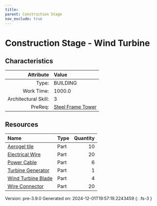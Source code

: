 ```yaml
---
title: 
parent: Construction Stage
nav_exclude: true
---
```

# Construction Stage - Wind Turbine


## Characteristics

| Attribute      | Value |
|--------:|:------|
|Type:|BUILDING|
|Work Time:|1000.0|
|Architectural Skill:|3|
|PreReq:|[Steel Frame Tower](../construction/steel-frame-tower.html)|

## Resources

| Name | Type | Quantity |
|:-----|:-----|-----:|
|[Aerogel tile](../part/aerogel-tile.html)|Part|10|
|[Electrical Wire](../part/electrical-wire.html)|Part|20|
|[Power Cable](../part/power-cable.html)|Part|6|
|[Turbine Generator](../part/turbine-generator.html)|Part|1|
|[Wind Turbine Blade](../part/wind-turbine-blade.html)|Part|4|
|[Wire Connector](../part/wire-connector.html)|Part|20|



Version: pre-3.9.0 Generated on: 2024-12-01T19:57:19.2243459
{: .fs-3 }